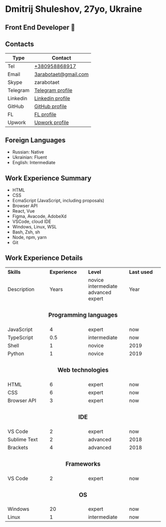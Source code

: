 # Dmitrij Shuleshov, 27yo, Ukraine

## Front End Developer 🍅

## Contacts

| Type     | Contact                                                                  |
| -------- | ------------------------------------------------------------------------ |
| Tel      | [+380958868917](tel:+380958868917)                                       |
| Email    | 3arabotaet@gmail.com                                                     |
| Skype    | zarabotaet                                                               |
| Telegram | [Telegram profile](https://t.me/zarabotaet)                              |
| Linkedin | [Linkedin profile](https://www.linkedin.com/in/zarabotaet/)              |
| GitHub   | [GitHub profile](https://github.com/zarabotaet)                          |
| FL       | [FL profile](https://www.fl.ru/users/v_e_c_t_o_r/)                       |
| Upwork   | [Upwork profile](https://www.upwork.com/freelancers/~01cab19e446fc4190f) |

## Foreign Languages

- Russian: Native
- Ukrainian: Fluent
- English: Intermediate

## Work Experience Summary

- HTML
- CSS
- EcmaScript (JavaScript, including proposals)
- Browser API
- React, Vue
- Figma, Avacode, AdobeXd
- VSCode, cloud IDE
- Windows, Linux, WSL
- Bash, Zsh, sh
- Node, npm, yarn
- Git

## Work Experience Details

<table style="display: table">
  <tr>
    <th align="left">Skills</th>
    <th align="left">Experience</th>
    <th align="left">Level</th>
    <th align="left">Last used</th>
  </tr>
  <tr>
    <td>Description</td>
    <td>Years</td>
    <td>
        novice<br/>
        intermediate<br/>
        advanced<br/>
        expert  
    </td>
    <td>Year</td>
  </tr>
  <tr>
    <td colspan="4" align="center"><h3>Programming languages</h3></td>
  </tr>
  <tr>
    <td>JavaScript</td>
    <td>4</td>
    <td>expert</td>
    <td>now</td>
  </tr>
  <tr>
    <td>TypeScript</td>
    <td>0.5</td>
    <td>intermediate</td>
    <td>now</td>
  </tr>
  <tr>
    <td>Shell</td>
    <td>1</td>
    <td>novice</td>
    <td>2019</td>
  </tr>
  <tr>
    <td>Python</td>
    <td>1</td>
    <td>novice</td>
    <td>2019</td>
  </tr>
  <tr>
    <td colspan="4" align="center"><h3>Web technologies</h3></td>
  </tr>
  <tr>
    <td>HTML</td>
    <td>6</td>
    <td>expert</td>
    <td>now</td>
  </tr>
  <tr>
    <td>CSS</td>
    <td>6</td>
    <td>expert</td>
    <td>now</td>
  </tr>
  <tr>
    <td>Browser API</td>
    <td>3</td>
    <td>expert</td>
    <td>now</td>
  </tr>
  <tr>
    <td colspan="4" align="center"><h3>IDE</h3></td>
  </tr>
  <tr>
    <td>VS Code</td>
    <td>2</td>
    <td>expert</td>
    <td>now</td>
  </tr>
  <tr>
    <td>Sublime Text</td>
    <td>2</td>
    <td>advanced</td>
    <td>2018</td>
  </tr>
  <tr>
    <td>Brackets</td>
    <td>4</td>
    <td>advanced</td>
    <td>2018</td>
  </tr>
  <tr>
    <td colspan="4" align="center"><h3>Frameworks</h3></td>
  </tr>
  <tr>
    <td>VS Code</td>
    <td>2</td>
    <td>expert</td>
    <td>now</td>
  </tr>
  <tr>
    <td colspan="4" align="center"><h3>OS</h3></td>
  </tr>
  <tr>
    <td>Windows</td>
    <td>20</td>
    <td>expert</td>
    <td>now</td>
  </tr>
  <tr>
    <td>Linux</td>
    <td>1</td>
    <td>intermediate</td>
    <td>now</td>
  </tr>
</table>
